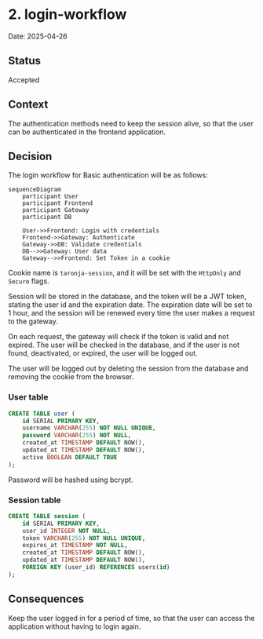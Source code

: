 # 2. login-workflow

Date: 2025-04-26

## Status

Accepted

## Context

The authentication methods need to keep the session alive, so that the user can be authenticated in the frontend application.

## Decision

The login workflow for Basic authentication will be as follows:

```mermaid
sequenceDiagram
    participant User
    participant Frontend
    participant Gateway
    participant DB

    User->>Frontend: Login with credentials
    Frontend->>Gateway: Authenticate
    Gateway->>DB: Validate credentials
    DB-->>Gateway: User data
    Gateway-->>Frontend: Set Token in a cookie
```

Cookie name is `taronja-session`, and it will be set with the `HttpOnly` and `Secure` flags.

Session will be stored in the database, and the token will be a JWT token, stating the user id and the expiration date.
The expiration date will be set to 1 hour, and the session will be renewed every time the user makes a request to the gateway.

On each request, the gateway will check if the token is valid and not expired. The user will be checked in the database, and if the user is not found, deactivated, or expired, the user will be logged out.

The user will be logged out by deleting the session from the database and removing the cookie from the browser.

### User table

```sql
CREATE TABLE user (
    id SERIAL PRIMARY KEY,
    username VARCHAR(255) NOT NULL UNIQUE,
    password VARCHAR(255) NOT NULL,
    created_at TIMESTAMP DEFAULT NOW(),
    updated_at TIMESTAMP DEFAULT NOW(),
    active BOOLEAN DEFAULT TRUE
);
```

Password will be hashed using bcrypt.

### Session table

```sql
CREATE TABLE session (
    id SERIAL PRIMARY KEY,
    user_id INTEGER NOT NULL,
    token VARCHAR(255) NOT NULL UNIQUE,
    expires_at TIMESTAMP NOT NULL,
    created_at TIMESTAMP DEFAULT NOW(),
    updated_at TIMESTAMP DEFAULT NOW(),
    FOREIGN KEY (user_id) REFERENCES users(id)
);
```

## Consequences

Keep the user logged in for a period of time, so that the user can access the application without having to login again.
